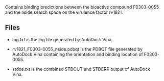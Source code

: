 Contains binding predictions between the bioactive compound F0303-0055 and the nside search space on the virulence factor rv1821.

## Files

- log.txt is the log file generated by AutoDock Vina.

- rv1821_F0303-0055_nside.pdbqt is the PDBQT file generated by AutoDock Vina containing the orientation and binding location of F0303-0055.

- stdoe.txt is the combined STDOUT and STDERR output of AutoDock Vina.

